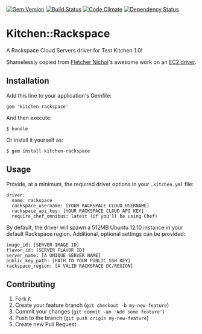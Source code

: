 [![Gem Version](https://badge.fury.io/rb/kitchen-rackspace.png)](http://badge.fury.io/rb/kitchen-rackspace)
[![Build Status](https://travis-ci.org/RoboticCheese/kitchen-rackspace.png?branch=master)](https://travis-ci.org/RoboticCheese/kitchen-rackspace)
[![Code Climate](https://codeclimate.com/github/RoboticCheese/kitchen-rackspace.png)](https://codeclimate.com/github/RoboticCheese/kitchen-rackspace)
[![Dependency Status](https://gemnasium.com/RoboticCheese/kitchen-rackspace.png)](https://gemnasium.com/RoboticCheese/kitchen-rackspace)

# Kitchen::Rackspace

A Rackspace Cloud Servers driver for Test Kitchen 1.0!

Shamelessly copied from [Fletcher Nichol](https://github.com/fnichol)'s
awesome work on an [EC2 driver](https://github.com/opscode/kitchen-ec2).

## Installation

Add this line to your application's Gemfile:

    gem 'kitchen-rackspace'

And then execute:

    $ bundle

Or install it yourself as:

    $ gem install kitchen-rackspace

## Usage

Provide, at a minimum, the required driver options in your `.kitchen.yml` file:

    driver:
      name: rackspace
      rackspace_username: [YOUR RACKSPACE CLOUD USERNAME]
      rackspace_api_key: [YOUR RACKSPACE CLOUD API KEY]
      require_chef_omnibus: latest (if you'll be using Chef)

By default, the driver will spawn a 512MB Ubuntu 12.10 instance in your default
Rackspace region. Additional, optional settings can be provided:

    image_id: [SERVER IMAGE ID]
    flavor_id: [SERVER FLAVOR ID]
    server_name: [A UNIQUE SERVER NAME]
    public_key_path: [PATH TO YOUR PUBLIC SSH KEY]
    rackspace_region: [A VALID RACKSPACE DC/REGION]

## Contributing

1. Fork it
2. Create your feature branch (`git checkout -b my-new-feature`)
3. Commit your changes (`git commit -am 'Add some feature'`)
4. Push to the branch (`git push origin my-new-feature`)
5. Create new Pull Request
